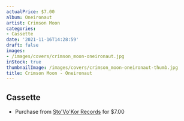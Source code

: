 ```yaml
---
actualPrice: $7.00
album: Oneironaut
artist: Crimson Moon
categories:
- Cassette
date: '2021-11-16T14:28:59'
draft: false
images:
- /images/covers/crimson_moon-oneironaut.jpg
inStock: true
thumbnailImage: /images/covers/crimson_moon-oneironaut-thumb.jpg
title: Crimson Moon - Oneironaut
---
```


## Cassette
* Purchase from [Sto'Vo'Kor Records](https://stovokor-records.com/products/crimson-moon-oneironaut) for $7.00
